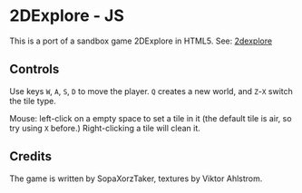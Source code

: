 2DExplore - JS
==============

This is a port of a sandbox game 2DExplore in HTML5.
See: [2dexplore](https://github.com/SopaXorzTaker/2dexplore)

Controls
----
Use keys `W`, `A`, `S`, `D` to move the player.
`Q` creates a new world, and `Z`-`X` switch the tile type.

Mouse: left-click on a empty space to set a tile in it (the default tile is air, so try using `X` before.)
Right-clicking a tile will clean it.


Credits
-------

The game is written by SopaXorzTaker, textures by Viktor Ahlstrom.